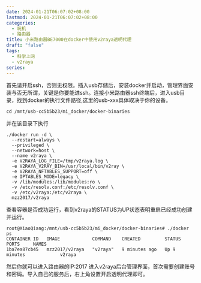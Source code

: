 ```yaml
---
date: 2024-01-21T06:07:02+08:00
lastmod: 2024-01-21T06:07:02+08:00
categories:
  - 玩机
  - 路由器
title: 小米路由器BE7000在docker中使用v2raya透明代理
draft: "false"
tags:
  - 科学上网
  - v2raya
series:
---
```

首先请开启ssh，否则无权限。插入usb存储后，安装docker并启动，管理界面安装与否无所谓，关键是你要能进ssh。连接小米路由器ssh终端后，进入usb目录，找到docker的执行文件路径,这里的usb-xxx具体取决于你的设备。
```
cd /mnt/usb-cc5b5b23/mi_docker/docker-binaries
```
并在该目录下执行
```
./docker run -d \
  --restart=always \
  --privileged \
  --network=host \
  --name v2raya \
  -e V2RAYA_LOG_FILE=/tmp/v2raya.log \
  -e V2RAYA_V2RAY_BIN=/usr/local/bin/v2ray \
  -e V2RAYA_NFTABLES_SUPPORT=off \
  -e IPTABLES_MODE=legacy \
  -v /lib/modules:/lib/modules:ro \
  -v /etc/resolv.conf:/etc/resolv.conf \
  -v /etc/v2raya:/etc/v2raya \
  mzz2017/v2raya
```

查看容器是否成功运行，看到v2raya的STATUS为UP状态表明重启已经成功创建并运行。
```
root@XiaoQiang:/mnt/usb-cc5b5b23/mi_docker/docker-binaries# ./docker ps
CONTAINER ID   IMAGE            COMMAND    CREATED         STATUS         PORTS     NAMES
1ba7ea87cb45   mzz2017/v2raya   "v2raya"   9 minutes ago   Up 9 minutes             v2raya
```

然后你就可以进入路由器的IP:2017 进入v2raya后台管理界面，首次需要创建账号和密码。导入自己的服务后，右上角设置开启透明代理即可。